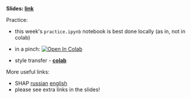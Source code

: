 __Slides: [link](https://disk.yandex.ru/i/Q_wrkqNEXJ4ztA)__ 


Practice: 
- this week's `practice.ipynb` notebook is best done locally (as in, not in colab)
- in a pinch: [![Open In Colab](https://colab.research.google.com/assets/colab-badge.svg)](https://colab.research.google.com/github/yandexdataschool/Practical_DL/blob/spring23/week07_interpretability/practice.ipynb)

- style transfer - __[colab](https://colab.research.google.com/github/yandexdataschool/Practical_DL/blob/fall22/week05_interpretability/practice.ipynb)__


More useful links:
- SHAP [russian](https://www.youtube.com/watch?v=FEg7JiubxLU) [english](https://www.youtube.com/watch?v=ngOBhhINWb8)
- please see extra links in the slides!
